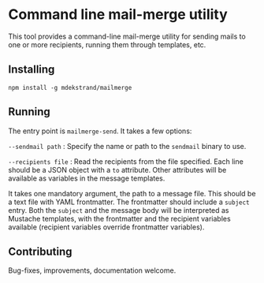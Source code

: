 # Command line mail-merge utility

This tool provides a command-line mail-merge utility for sending mails to one or more
recipients, running them through templates, etc.

## Installing

    npm install -g mdekstrand/mailmerge

## Running

The entry point is `mailmerge-send`.  It takes a few options:

`--sendmail path`
:   Specify the name or path to the `sendmail` binary to use.

`--recipients file`
:   Read the recipients from the file specified. Each line should be a JSON object with a `to` attribute.
    Other attributes will be available as variables in the message templates.

It takes one mandatory argument, the path to a message file.  This should be a text file with YAML frontmatter.
The frontmatter should include a `subject` entry.  Both the `subject` and the message body will be interpreted
as Mustache templates, with the frontmatter and the recipient variables available (recipient variables override
frontmatter variables).

## Contributing

Bug-fixes, improvements, documentation welcome.
